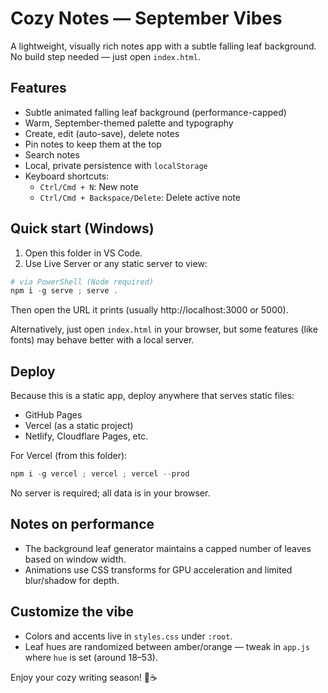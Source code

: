 # Cozy Notes — September Vibes

A lightweight, visually rich notes app with a subtle falling leaf background. No build step needed — just open `index.html`.

## Features
- Subtle animated falling leaf background (performance-capped)
- Warm, September-themed palette and typography
- Create, edit (auto-save), delete notes
- Pin notes to keep them at the top
- Search notes
- Local, private persistence with `localStorage`
- Keyboard shortcuts:
  - `Ctrl/Cmd + N`: New note
  - `Ctrl/Cmd + Backspace/Delete`: Delete active note

## Quick start (Windows)
1. Open this folder in VS Code.
2. Use Live Server or any static server to view:

```powershell
# via PowerShell (Node required)
npm i -g serve ; serve .
```

Then open the URL it prints (usually http://localhost:3000 or 5000).

Alternatively, just open `index.html` in your browser, but some features (like fonts) may behave better with a local server.

## Deploy
Because this is a static app, deploy anywhere that serves static files:
- GitHub Pages
- Vercel (as a static project)
- Netlify, Cloudflare Pages, etc.

For Vercel (from this folder):
```powershell
npm i -g vercel ; vercel ; vercel --prod
```

No server is required; all data is in your browser.

## Notes on performance
- The background leaf generator maintains a capped number of leaves based on window width.
- Animations use CSS transforms for GPU acceleration and limited blur/shadow for depth.

## Customize the vibe
- Colors and accents live in `styles.css` under `:root`.
- Leaf hues are randomized between amber/orange — tweak in `app.js` where `hue` is set (around 18–53).

Enjoy your cozy writing season! 🍂☕
